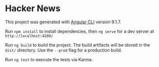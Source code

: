 # Hacker News

This project was generated with [Angular CLI](https://github.com/angular/angular-cli) version 9.1.7.

Run `npm install` to install dependencies, then `ng serve` for a dev server at `http://localhost:4200/`

Run `ng build` to build the project. The build artifacts will be stored in the `dist/` directory. Use the `--prod` flag for a production build.

Run `ng test` to execute the tests via Karma.
